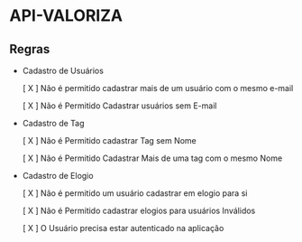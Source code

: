 ﻿# API-VALORIZA


## Regras 

- Cadastro de Usuários 
  
  [ X ] Não é permitido cadastrar mais de um usuário com o mesmo e-mail

  [ X ] Não é Permitido Cadastrar usuários sem E-mail 

- Cadastro de Tag
  
  [ X ] Não é Permitido cadastrar Tag sem Nome

  [ X ] Não é Permitido Cadastrar Mais de uma tag com o mesmo Nome

- Cadastro de Elogio
  
  [ X ] Não é permitido um usuário cadastrar em elogio para si

  [ X ] Não é Permitido cadastrar elogios para usuários Inválidos

  [ X ] O Usuário precisa estar autenticado na aplicação
